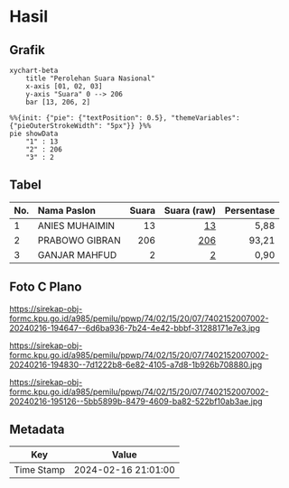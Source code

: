 # Hasil

## Grafik

```mermaid
xychart-beta
    title "Perolehan Suara Nasional"
    x-axis [01, 02, 03]
    y-axis "Suara" 0 --> 206
    bar [13, 206, 2]
```

```mermaid
%%{init: {"pie": {"textPosition": 0.5}, "themeVariables": {"pieOuterStrokeWidth": "5px"}} }%%
pie showData
    "1" : 13
    "2" : 206
    "3" : 2
```

## Tabel

| No. | Nama Paslon    | Suara | Suara (raw) | Persentase |
|:--- |:-------------- | -----:| -----------:| ----------:|
| 1   | ANIES MUHAIMIN | 13    | [13][p-1]   | 5,88       |
| 2   | PRABOWO GIBRAN | 206   | [206][p-2]  | 93,21      |
| 3   | GANJAR MAHFUD  | 2     | [2][p-3]    | 0,90       |


[p-1]: https://github.com/gigit-pemilu/pemilu-2024/blob/main/pilpres/hitung-suara/sub/74-sulawesi-tenggara/sub/02-konawe/sub/15-tongauna/sub/2007-asao/sub/002-tps/sub/paslon-1.txt
[p-2]: https://github.com/gigit-pemilu/pemilu-2024/blob/main/pilpres/hitung-suara/sub/74-sulawesi-tenggara/sub/02-konawe/sub/15-tongauna/sub/2007-asao/sub/002-tps/sub/paslon-2.txt
[p-3]: https://github.com/gigit-pemilu/pemilu-2024/blob/main/pilpres/hitung-suara/sub/74-sulawesi-tenggara/sub/02-konawe/sub/15-tongauna/sub/2007-asao/sub/002-tps/sub/paslon-3.txt

## Foto C Plano

https://sirekap-obj-formc.kpu.go.id/a985/pemilu/ppwp/74/02/15/20/07/7402152007002-20240216-194647--6d6ba936-7b24-4e42-bbbf-31288171e7e3.jpg

https://sirekap-obj-formc.kpu.go.id/a985/pemilu/ppwp/74/02/15/20/07/7402152007002-20240216-194830--7d1222b8-6e82-4105-a7d8-1b926b708880.jpg

https://sirekap-obj-formc.kpu.go.id/a985/pemilu/ppwp/74/02/15/20/07/7402152007002-20240216-195126--5bb5899b-8479-4609-ba82-522bf10ab3ae.jpg


## Metadata

| Key        | Value               |
| ---------- | ------------------- |
| Time Stamp | 2024-02-16 21:01:00 |



